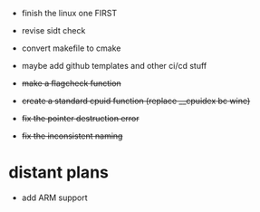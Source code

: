 - finish the linux one FIRST
- revise sidt check
- convert makefile to cmake
- maybe add github templates and other ci/cd stuff

- ~~make a flagcheck function~~
- ~~create a standard cpuid function (replace __cpuidex bc wine)~~
- ~~fix the pointer destruction error~~
- ~~fix the inconsistent naming~~ 


# distant plans
- add ARM support